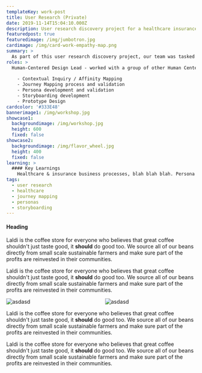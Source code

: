 ```yaml
---
templateKey: work-post
title: User Research (Private)
date: 2019-11-14T15:04:10.000Z
description: User research discovery project for a healthcare insurance provider
featuredpost: true
featuredimage: /img/jumbotron.jpg
cardimage: /img/card-work-empathy-map.png
summary: >
  As part of this user research discovery project, our team was tasked with understanding various personas who work with Medicad populations to ensure continuity of care, and ... Care Management, over multiple states and plans, with a wide range of internal tools and systems. Journey map persona workflows, areas of friction, etc. PErsona development, Journey Mapping, Contextual Inquiry, Interviews, Storyboarding - tell a story. 
roles: >
  Human-Centered Design Lead - worked with a group of other Human Centered Designers and Agile Engineering lead
  
    - Contextual Inquiry / Affinity Mapping
    - Journey Mapping process and validation
    - Persona development and validation
    - Storyboarding development
    - Prototype Design
cardcolor: '#333E48'
bannerimage1: /img/workshop.jpg
showcase1: 
  backgroundimage: /img/workshop.jpg
  height: 600
  fixed: false
showcase2: 
  backgroundimage: /img/flavor_wheel.jpg
  height: 400
  fixed: false
learning: >
  #### Key Learnings
    Healthcare & insurance business processes, blah blah blah. Persona development alignment with client creating a shared vision for an heterogeneous organization . dad d ddda dada , user interview skills, hourney mapping same roles with various workflows, abstraction
tags:
  - user research
  - healthcare
  - journey mapping
  - personas
  - storyboarding
---
```

#### Heading
 Laldi is the coffee store for everyone who believes that great coffee
  shouldn't just taste good, it **should** do good too. We source all of our beans
  directly from small scale sustainable farmers and make sure part of the
  profits are reinvested in their communities.

   Laldi is the coffee store for everyone who believes that great coffee
  shouldn't just taste good, it **should** do good too. We source all of our beans
  directly from small scale sustainable farmers and make sure part of the
  profits are reinvested in their communities.

<div class="columns">
  <div class="column is-6">
    <img srcset="/img/card-work-empathy-map.png" alt="asdasd" />
  </div>
  <div class="column is-6">
    <img srcset="/img/card-work-storyboards.png" alt="asdasd" />
  </div>
</div>

   Laldi is the coffee store for everyone who believes that great coffee
  shouldn't just taste good, it **should** do good too. We source all of our beans
  directly from small scale sustainable farmers and make sure part of the
  profits are reinvested in their communities.

   Laldi is the coffee store for everyone who believes that great coffee
  shouldn't just taste good, it **should** do good too. We source all of our beans
  directly from small scale sustainable farmers and make sure part of the
  profits are reinvested in their communities.

